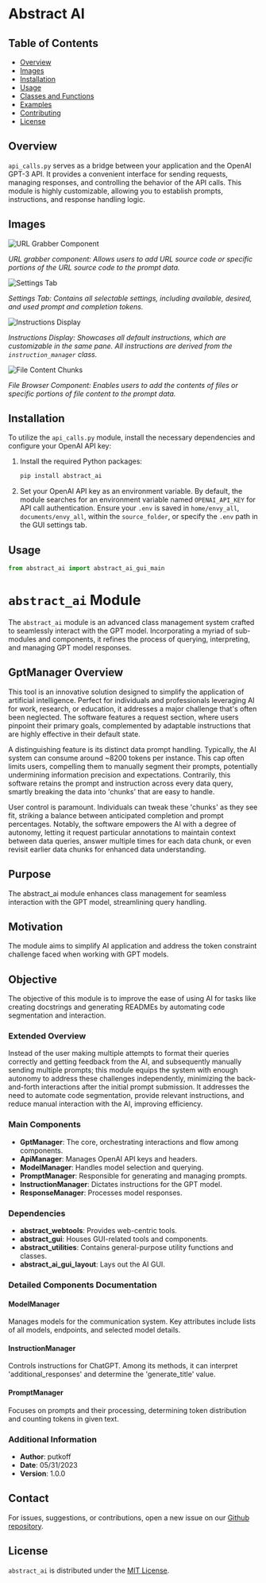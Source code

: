 # Abstract AI

## Table of Contents
- [Overview](#overview)
- [Images](#images)
- [Installation](#installation)
- [Usage](#usage)
- [Classes and Functions](#classes-and-functions)
- [Examples](#examples)
- [Contributing](#contributing)
- [License](#license)

## Overview

`api_calls.py` serves as a bridge between your application and the OpenAI GPT-3 API. It provides a convenient interface for sending requests, managing responses, and controlling the behavior of the API calls. This module is highly customizable, allowing you to establish prompts, instructions, and response handling logic.

## Images

![URL Grabber Component](src/documentation/images/url_grabber_bs4_component.png)

*URL grabber component: Allows users to add URL source code or specific portions of the URL source code to the prompt data.*

![Settings Tab](src/documentation/images/settings_tab.png)

*Settings Tab: Contains all selectable settings, including available, desired, and used prompt and completion tokens.*

![Instructions Display](./documentation/images/instructions_display.png)

*Instructions Display: Showcases all default instructions, which are customizable in the same pane. All instructions are derived from the `instruction_manager` class.*

![File Content Chunks](./documentation/images/file_content_chunks.png)

*File Browser Component: Enables users to add the contents of files or specific portions of file content to the prompt data.*

## Installation

To utilize the `api_calls.py` module, install the necessary dependencies and configure your OpenAI API key:

1. Install the required Python packages:

   ```bash
   pip install abstract_ai
   ```

2. Set your OpenAI API key as an environment variable. By default, the module searches for an environment variable named `OPENAI_API_KEY` for API call authentication. Ensure your `.env` is saved in `home/envy_all`, `documents/envy_all`, within the `source_folder`, or specify the `.env` path in the GUI settings tab.

## Usage

```python
from abstract_ai import abstract_ai_gui_main
```

# `abstract_ai` Module

The `abstract_ai` module is an advanced class management system crafted to seamlessly interact with the GPT model. Incorporating a myriad of sub-modules and components, it refines the process of querying, interpreting, and managing GPT model responses.

## GptManager Overview

This tool is an innovative solution designed to simplify the application of artificial intelligence. Perfect for individuals and professionals leveraging AI for work, research, or education, it addresses a major challenge that's often been neglected. The software features a request section, where users pinpoint their primary goals, complemented by adaptable instructions that are highly effective in their default state.

A distinguishing feature is its distinct data prompt handling. Typically, the AI system can consume around ~8200 tokens per instance. This cap often limits users, compelling them to manually segment their prompts, potentially undermining information precision and expectations. Contrarily, this software retains the prompt and instruction across every data query, smartly breaking the data into 'chunks' that are easy to handle.

User control is paramount. Individuals can tweak these 'chunks' as they see fit, striking a balance between anticipated completion and prompt percentages. Notably, the software empowers the AI with a degree of autonomy, letting it request particular annotations to maintain context between data queries, answer multiple times for each data chunk, or even revisit earlier data chunks for enhanced data understanding.
## Purpose

The abstract_ai module enhances class management for seamless interaction with the GPT model, streamlining query handling.

## Motivation

The module aims to simplify AI application and address the token constraint challenge faced when working with GPT models.

## Objective

The objective of this module is to improve the ease of using AI for tasks like creating docstrings and generating READMEs by automating code segmentation and interaction.

### Extended Overview

Instead of the user making multiple attempts to format their queries correctly and getting feedback from the AI, and subsequently manually sending multiple prompts; this module equips the system with enough autonomy to address these challenges independently, minimizing the back-and-forth interactions after the initial prompt submission. It addresses the need to automate code segmentation, provide relevant instructions, and reduce manual interaction with the AI, improving efficiency.

### Main Components

- **GptManager**: The core, orchestrating interactions and flow among components.
- **ApiManager**: Manages OpenAI API keys and headers.
- **ModelManager**: Handles model selection and querying.
- **PromptManager**: Responsible for generating and managing prompts.
- **InstructionManager**: Dictates instructions for the GPT model.
- **ResponseManager**: Processes model responses.

### Dependencies

- **abstract_webtools**: Provides web-centric tools.
- **abstract_gui**: Houses GUI-related tools and components.
- **abstract_utilities**: Contains general-purpose utility functions and classes.
- **abstract_ai_gui_layout**: Lays out the AI GUI.

### Detailed Components Documentation

#### ModelManager

Manages models for the communication system. Key attributes include lists of all models, endpoints, and selected model details.

#### InstructionManager

Controls instructions for ChatGPT. Among its methods, it can interpret 'additional_responses' and determine the 'generate_title' value.

#### PromptManager

Focuses on prompts and their processing, determining token distribution and counting tokens in given text.

### Additional Information

- **Author**: putkoff
- **Date**: 05/31/2023
- **Version**: 1.0.0

## Contact

For issues, suggestions, or contributions, open a new issue on our [Github repository](https://github.com/AbstractEndeavors/abstract_essentials/abstract_ai).

## License

`abstract_ai` is distributed under the [MIT License](https://opensource.org/licenses/MIT).

